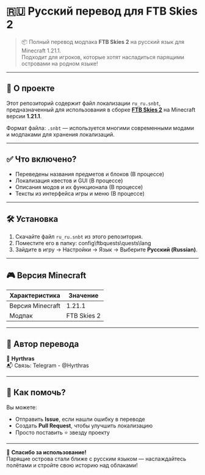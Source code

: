 <!-- README.md для ru_ru.snbt - Русский перевод FTB Skies 2 -->

# 🇷🇺 Русский перевод для FTB Skies 2

> 📦 Полный перевод модпака **FTB Skies 2** на русский язык для Minecraft 1.21.1.  
> Подходит для игроков, которые хотят насладиться парящими островами на родном языке!

---

## 🧩 О проекте

Этот репозиторий содержит файл локализации `ru_ru.snbt`, предназначенный для использования в сборке [**FTB Skies 2**](https://www.curseforge.com/minecraft/modpacks/ftb-skies-2 ) на Minecraft версии **1.21.1**.

Формат файла: `.snbt` — используется многими современными модами и модпаками для хранения локализаций.

---

## ✅ Что включено?

- Переведены названия предметов и блоков (В процессе)
- Локализация квестов и GUI (В процессе)
- Описания модов и их функционала (В процессе)
- Тексты из интерфейса игры и меню (В процессе)

---

## 🛠️ Установка

1. Скачайте файл `ru_ru.snbt` из этого репозитория.
2. Поместите его в папку: config\ftbquests\quests\lang
3. Зайдите в игру → Настройки → Язык → Выберите **Русский (Russian)**.

---

## 🎮 Версия Minecraft

| Характеристика     | Значение           |
|--------------------|--------------------|
| Версия Minecraft   | 1.21.1             |
| Модпак             | FTB Skies 2        |

---

## 👥 Автор перевода

👤 **Hyrthras**  
📬 Связь: Telegram - @Hyrthras

---

## 🤝 Как помочь?

Вы можете:
- Отправить **Issue**, если нашли ошибку в переводе
- Создать **Pull Request**, чтобы улучшить локализацию
- Просто поставить ⭐ звезду проекту

---

🎉 **Спасибо за использование!**  
Парящие острова стали ближе с русским языком — наслаждайтесь полётами и стройте свою историю над облаками!